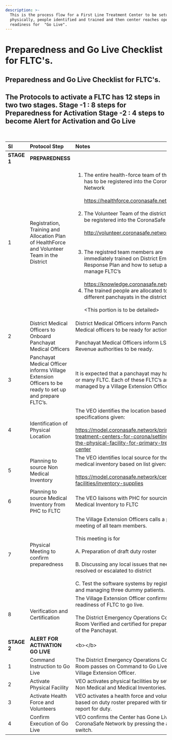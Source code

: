 ```yaml
---
description: >-
  This is the process flow for a First Line Treatment Center to be setup
  physically, people identified and trained and then center reaches operation
  readiness for  "Go Live".
---
```


# Preparedness and Go Live Checklist for FLTC's.

## **Preparedness and Go Live Checklist for FLTC's.**

## **The Protocols to activate a FLTC has 12 steps in two two stages.  Stage -1 : 8 steps for Preparedness for Activation  Stage -2 : 4 steps to become Alert for Activation and Go Live**

**‌**  


<table>
  <thead>
    <tr>
      <th style="text-align:left"><b>Sl</b>
      </th>
      <th style="text-align:left"><b>Protocol Step</b>
      </th>
      <th style="text-align:left"><b>Notes</b>
      </th>
    </tr>
  </thead>
  <tbody>
    <tr>
      <td style="text-align:left"><b>STAGE  1</b>
      </td>
      <td style="text-align:left"><b>PREPAREDNESS</b>
      </td>
      <td style="text-align:left"></td>
    </tr>
    <tr>
      <td style="text-align:left">1</td>
      <td style="text-align:left">Registration, Training and Allocation Plan of HealthForce and Volunteer
        Team in the District</td>
      <td style="text-align:left">
        <ol>
          <li>The entire health-force team of the district has to be registered into
            the CoronaSafe Network
            <br />
            <br /><a href="https://healthforce.coronasafe.network/">https://healthforce.coronasafe.network/<br /><br /></a>
          </li>
          <li>The Volunteer Team of the district has to be registered into the CoronaSafe
            Network.
            <br />
            <br /><a href="http://volunteer.coronasafe.network/">http://volunteer.coronasafe.network/<br /><br /><br /></a>
          </li>
          <li>The registred team members are immediately trained on District Emergency
            Response Plan and how to setup and manage FLTC&#x2019;s
            <br />
            <br /><a href="https://knowledge.coronasafe.network/">https://knowledge.coronasafe.network/</a>
          </li>
          <li>The trained people are allocated to different panchayats in the district.
            <br
            />
            <br />&lt;This portion is to be detailed&gt;</li>
        </ol>
      </td>
    </tr>
    <tr>
      <td style="text-align:left">2</td>
      <td style="text-align:left">District Medical Officers to Onboard Panchayat Medical Officers</td>
      <td
      style="text-align:left">District Medical Officers inform Panchayat Medical officers to be ready
        for action.
        <br />
        <br />Panchayat Medical Officers inform LSGD and Revenue authorities to be ready.</td>
    </tr>
    <tr>
      <td style="text-align:left">3</td>
      <td style="text-align:left">Panchayat Medical Officer informs Village Extension Officers to be ready
        to set up and prepare FLTC&#x2019;s.</td>
      <td style="text-align:left">It is expected that a panchayat may have one or many FLTC. Each of these
        FLTC&#x2019;s are to be managed by a Village Extension Officer.</td>
    </tr>
    <tr>
      <td style="text-align:left">4</td>
      <td style="text-align:left">Identification of Physical Location</td>
      <td style="text-align:left">The VEO identifies the location based on specifications given:
        <br />
        <br /><a href="https://model.coronasafe.network/primary-treatment-centers-for-corona/setting-up-the-physical-facility-for-primary-treatment-center">https://model.coronasafe.network/primary-treatment-centers-for-corona/setting-up-the-physical-facility-for-primary-treatment-center</a>
      </td>
    </tr>
    <tr>
      <td style="text-align:left">5</td>
      <td style="text-align:left">Planning to source Non Medical Inventory</td>
      <td style="text-align:left">The VEO identifies local source for the non medical inventory based on
        list given:
        <br />
        <br /><a href="https://model.coronasafe.network/centralised-facilities/inventory-supplies">https://model.coronasafe.network/centralised-facilities/inventory-supplies</a>
      </td>
    </tr>
    <tr>
      <td style="text-align:left">6</td>
      <td style="text-align:left">Planning to source Medical Inventory from PHC to FLTC</td>
      <td style="text-align:left">The VEO liaisons with PHC for sourcing Medical Inventory to FLTC</td>
    </tr>
    <tr>
      <td style="text-align:left">7</td>
      <td style="text-align:left">Physical Meeting to confirm preparedness</td>
      <td style="text-align:left">The Village Extension Officers calls a physical meeting of all team members.
        <br
        />
        <br />This meeting is for
        <br />
        <br />A. Preparation of draft duty roster
        <br />
        <br />B. Discussing any local issues that needs to be resolved or escalated
        to district
        <br />
        <br />C. Test the software systems by registering and managing three dummy patients.</td>
    </tr>
    <tr>
      <td style="text-align:left">8</td>
      <td style="text-align:left">Verification and Certification</td>
      <td style="text-align:left">The Village Extension Officer confirms readiness of FLTC to go live.
        <br
        />
        <br />The District Emergency Operations Control Room Verified and certified
        for preparedness of the Panchayat.</td>
    </tr>
    <tr>
      <td style="text-align:left"><b>STAGE 2 </b>
      </td>
      <td style="text-align:left"><b>ALERT FOR ACTIVATION GO LIVE</b>
      </td>
      <td style="text-align:left">&lt;b&gt;&lt;/b&gt;</td>
    </tr>
    <tr>
      <td style="text-align:left">1</td>
      <td style="text-align:left">Command Instruction to Go Live</td>
      <td style="text-align:left">The District Emergency Operations Control Room passes on Command to Go
        Live to Village Extension Officer.</td>
    </tr>
    <tr>
      <td style="text-align:left">2</td>
      <td style="text-align:left">Activate Physical Facility</td>
      <td style="text-align:left">VEO activates physical facilities by setting up Non Medical and Medical
        Inventories.</td>
    </tr>
    <tr>
      <td style="text-align:left">3</td>
      <td style="text-align:left">Activate Health Force and Volunteers</td>
      <td style="text-align:left">VEO activates a health force and volunteers based on duty roster prepared
        with time to report for duty.</td>
    </tr>
    <tr>
      <td style="text-align:left">4</td>
      <td style="text-align:left">Confirm Execution of Go Live</td>
      <td style="text-align:left">VEO confirms the Center has Gone Live in the CoronaSafe Network by pressing
        the activate switch.</td>
    </tr>
  </tbody>
</table>

